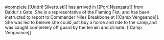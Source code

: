 #complete 
 [[Undril Silvertusk]] has arrived in [[Port Nyanzaru]] from Baldur's Gate. She is a representative of the Flaming Fist, and has been instructed to report to Commander Niles Breakbone at [[Camp Vengeance]]. She was led to beleive she could just buy a horse and ride to the camp,and was caught completely off guard by the terrain and climate.
[[Camp Vengeance]]